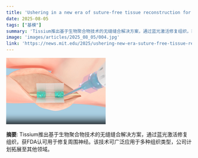 ```yaml
---
title: 'Ushering in a new era of suture-free tissue reconstruction for better healing'
date: 2025-08-05
tags: ["基模"]
summary: 'Tissium推出基于生物聚合物技术的无缝缝合解决方案，通过蓝光激活修复组织，获FDA认可用于修复周围神经。该技术可广泛应用于多种组织类型，公司计划拓展至其他领域。'
image: 'images/articles/2025_08_05/004.jpg'
link: 'https://news.mit.edu/2025/ushering-new-era-suture-free-tissue-reconstruction-better-healing-0801'
---
```

![Ushering in a new era of suture-free tissue reconstruction for better healing](images/articles/2025_08_05/004.jpg)

**摘要**: Tissium推出基于生物聚合物技术的无缝缝合解决方案，通过蓝光激活修复组织，获FDA认可用于修复周围神经。该技术可广泛应用于多种组织类型，公司计划拓展至其他领域。
